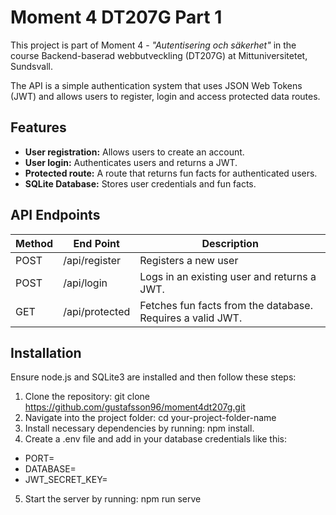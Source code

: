 # Moment 4 DT207G Part 1

This project is part of Moment 4 -  *"Autentisering och säkerhet"* in the course Backend-baserad webbutveckling (DT207G) at Mittuniversitetet, Sundsvall. 

The API is a simple authentication system that uses JSON Web Tokens (JWT) and allows users to register, login and access protected data routes. 

## Features
* **User registration:** Allows users to create an account.
* **User login:** Authenticates users and returns a JWT.
* **Protected route:** A route that returns fun facts for authenticated users.
* **SQLite Database:** Stores user credentials and fun facts.


## API Endpoints

| Method     | End Point      | Description         |
|------------|----------------|---------------------|
| POST       | /api/register  | Registers a new user|
| POST       | /api/login     | Logs in an existing user and returns a JWT.|
| GET        | /api/protected | Fetches fun facts from the database. Requires a valid JWT.|

## Installation

Ensure node.js and SQLite3 are installed and then follow these steps:

1. Clone the repository: git clone https://github.com/gustafsson96/moment4dt207g.git
2. Navigate into the project folder: cd your-project-folder-name
3. Install necessary dependencies by running: npm install.
4. Create a .env file and add in your database credentials like this:
* PORT=
* DATABASE=
* JWT_SECRET_KEY=
5. Start the server by running: npm run serve





